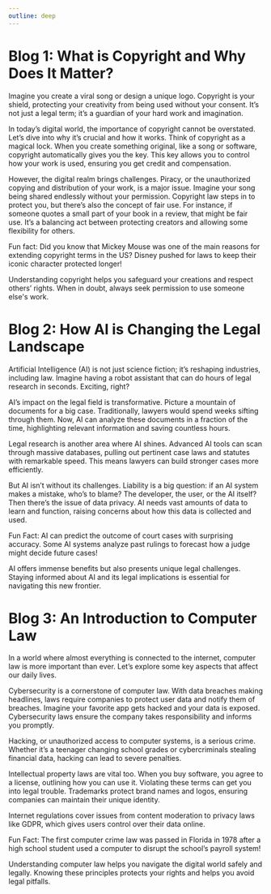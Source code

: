 ```yaml
---
outline: deep
---
```


# Blog 1: What is Copyright and Why Does It Matter?

Imagine you create a viral song or design a unique logo. Copyright is your shield, protecting your creativity from being
used without your consent. It’s not just a legal term; it’s a guardian of your hard work and imagination.

In today’s digital world, the importance of copyright cannot be overstated. Let’s dive into why it’s crucial and how it
works. Think of copyright as a magical lock. When you create something original, like a song or software, copyright
automatically gives you the key. This key allows you to control how your work is used, ensuring you get credit and
compensation.

However, the digital realm brings challenges. Piracy, or the unauthorized copying and distribution of your work, is a
major issue. Imagine your song being shared endlessly without your permission. Copyright law steps in to protect you,
but there’s also the concept of fair use. For instance, if someone quotes a small part of your book in a review, that
might be fair use. It’s a balancing act between protecting creators and allowing some flexibility for others.

Fun fact: Did you know that Mickey Mouse was one of the main reasons for extending copyright terms in the US? Disney
pushed for laws to keep their iconic character protected longer!

Understanding copyright helps you safeguard your creations and respect others’ rights. When in doubt, always seek
permission to use someone else's work.

# Blog 2: How AI is Changing the Legal Landscape

Artificial Intelligence (AI) is not just science fiction; it’s reshaping industries, including law. Imagine having a
robot assistant that can do hours of legal research in seconds. Exciting, right?

AI’s impact on the legal field is transformative. Picture a mountain of documents for a big case. Traditionally, lawyers
would spend weeks sifting through them. Now, AI can analyze these documents in a fraction of the time, highlighting
relevant information and saving countless hours.

Legal research is another area where AI shines. Advanced AI tools can scan through massive databases, pulling out
pertinent case laws and statutes with remarkable speed. This means lawyers can build stronger cases more efficiently.

But AI isn’t without its challenges. Liability is a big question: if an AI system makes a mistake, who’s to blame? The
developer, the user, or the AI itself? Then there’s the issue of data privacy. AI needs vast amounts of data to learn
and function, raising concerns about how this data is collected and used.

Fun Fact: AI can predict the outcome of court cases with surprising accuracy. Some AI systems analyze past rulings to
forecast how a judge might decide future cases!

AI offers immense benefits but also presents unique legal challenges. Staying informed about AI and its legal
implications is essential for navigating this new frontier.

# Blog 3: An Introduction to Computer Law

In a world where almost everything is connected to the internet, computer law is more important than ever. Let’s explore
some key aspects that affect our daily lives.

Cybersecurity is a cornerstone of computer law. With data breaches making headlines, laws require companies to protect
user data and notify them of breaches. Imagine your favorite app gets hacked and your data is exposed. Cybersecurity
laws ensure the company takes responsibility and informs you promptly.

Hacking, or unauthorized access to computer systems, is a serious crime. Whether it’s a teenager changing school grades
or cybercriminals stealing financial data, hacking can lead to severe penalties.

Intellectual property laws are vital too. When you buy software, you agree to a license, outlining how you can use it.
Violating these terms can get you into legal trouble. Trademarks protect brand names and logos, ensuring companies can
maintain their unique identity.

Internet regulations cover issues from content moderation to privacy laws like GDPR, which gives users control over
their data online.

Fun Fact: The first computer crime law was passed in Florida in 1978 after a high school student used a computer to
disrupt the school’s payroll system!

Understanding computer law helps you navigate the digital world safely and legally. Knowing these principles protects
your rights and helps you avoid legal pitfalls.
